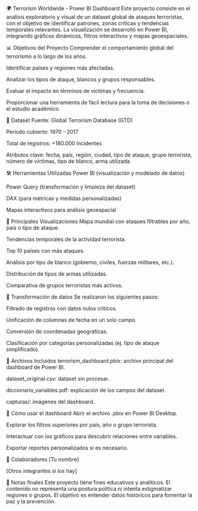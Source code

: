 🌍 Terrorism Worldwide - Power BI Dashboard
Este proyecto consiste en el análisis exploratorio y visual de un dataset global de ataques terroristas, con el objetivo de identificar patrones, zonas críticas y tendencias temporales relevantes. La visualización se desarrolló en Power BI, integrando gráficos dinámicos, filtros interactivos y mapas geoespaciales.

📊 Objetivos del Proyecto
Comprender el comportamiento global del terrorismo a lo largo de los años.

Identificar países y regiones más afectadas.

Analizar los tipos de ataque, blancos y grupos responsables.

Evaluar el impacto en términos de víctimas y frecuencia.

Proporcionar una herramienta de fácil lectura para la toma de decisiones o el estudio académico.

🧩 Dataset
Fuente: Global Terrorism Database (GTD)

Período cubierto: 1970 - 2017

Total de registros: +180.000 incidentes

Atributos clave: fecha, país, región, ciudad, tipo de ataque, grupo terrorista, número de víctimas, tipo de blanco, arma utilizada.

🛠️ Herramientas Utilizadas
Power BI (visualización y modelado de datos)

Power Query (transformación y limpieza del dataset)

DAX (para métricas y medidas personalizadas)

Mapas interactivos para análisis geoespacial

📌 Principales Visualizaciones
Mapa mundial con ataques filtrables por año, país o tipo de ataque.

Tendencias temporales de la actividad terrorista.

Top 10 países con más ataques.

Análisis por tipo de blanco (gobierno, civiles, fuerzas militares, etc.).

Distribución de tipos de armas utilizadas.

Comparativa de grupos terroristas más activos.

🧼 Transformación de datos
Se realizaron los siguientes pasos:

Filtrado de registros con datos nulos críticos.

Unificación de columnas de fecha en un solo campo.

Conversión de coordenadas geográficas.

Clasificación por categorías personalizadas (ej. tipo de ataque simplificado).

📁 Archivos Incluidos
terrorism_dashboard.pbix: archivo principal del dashboard de Power BI.

dataset_original.csv: dataset sin procesar.

diccionario_variables.pdf: explicación de los campos del dataset.

capturas/: imágenes del dashboard.

🚀 Cómo usar el dashboard
Abrir el archivo .pbix en Power BI Desktop.

Explorar los filtros superiores por país, año o grupo terrorista.

Interactuar con los gráficos para descubrir relaciones entre variables.

Exportar reportes personalizados si es necesario.

🤝 Colaboradores
[Tu nombre]

[Otros integrantes si los hay]

📌 Notas finales
Este proyecto tiene fines educativos y analíticos. El contenido no representa una postura política ni intenta estigmatizar regiones o grupos. El objetivo es entender datos históricos para fomentar la paz y la prevención.

